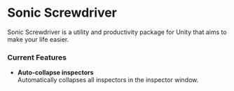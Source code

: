 # Sonic Screwdriver

Sonic Screwdriver is a utility and productivity package for Unity that aims to make your life easier.

### Current Features

- **Auto-collapse inspectors**  
  Automatically collapses all inspectors in the inspector window. 
